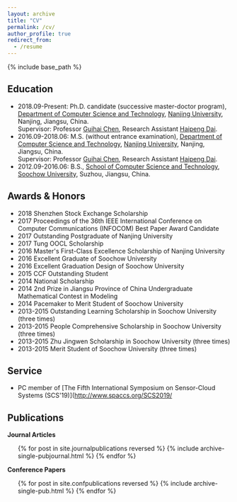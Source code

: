 ```yaml
---
layout: archive
title: "CV"
permalink: /cv/
author_profile: true
redirect_from:
  - /resume
---
```


{% include base_path %}

Education
------
- 2018.09-Present: Ph.D. candidate (successive master-doctor program), [Department of Computer Science and Technology](http://cs.nju.edu.cn/), [Nanjing University](https://www.nju.edu.cn/), Nanjing, Jiangsu, China.  
Supervisor: Professor [Guihai Chen](http://cs.nju.edu.cn/gchen), Research Assistant [Haipeng Dai](http://cs.nju.edu.cn/daihp/).
- 2016.09-2018.06: M.S. (without entrance examination), [Department of Computer Science and Technology](http://cs.nju.edu.cn/), [Nanjing University](https://www.nju.edu.cn/), Nanjing, Jiangsu, China.  
Supervisor: Professor [Guihai Chen](http://cs.nju.edu.cn/gchen), Research Assistant [Haipeng Dai](http://cs.nju.edu.cn/daihp/).
- 2012.09-2016.06: B.S., [School of Computer Science and Technology](http://scst.suda.edu.cn/), [Soochow University](http://www.suda.edu.cn/), Suzhou, Jiangsu, China.

Awards & Honors
------
- 2018 Shenzhen Stock Exchange Scholarship
- 2017 Proceedings of the 36th IEEE International Conference on Computer Communications (INFOCOM) Best Paper Award Candidate
- 2017 Outstanding Postgraduate of Nanjing University
- 2017 Tung OOCL Scholarship
- 2016 Master's First-Class Excellence Scholarship of Nanjing University
- 2016 Excellent Graduate of Soochow University
- 2016 Excellent Graduation Design of Soochow University
- 2015 CCF Outstanding Student
- 2014 National Scholarship
- 2014 2nd Prize in Jiangsu Province of China Undergraduate Mathematical Contest in Modeling
- 2014 Pacemaker to Merit Student of Soochow University
- 2013-2015 Outstanding Learning Scholarship in Soochow University (three times)
- 2013-2015 People Comprehensive Scholarship in Soochow University (three times)
- 2013-2015 Zhu Jingwen Scholarship in Soochow University (three times)
- 2013-2015 Merit Student of Soochow University (three times)

Service
------
- PC member of [The Fifth International Symposium on Sensor-Cloud Systems (SCS'19)](http://www.spaccs.org/SCS2019/

<!--Work experience
------
* Summer 2015: Research Assistant
  * Github University
  * Duties included: Tagging issues
  * Supervisor: Professor Git

* Fall 2015: Research Assistant
  * Github University
  * Duties included: Merging pull requests
  * Supervisor: Professor Hub-->
  
<!--Skills
------
* Skill 1
* Skill 2
  * Sub-skill 2.1
  * Sub-skill 2.2
  * Sub-skill 2.3
* Skill 3-->

Publications
------
  <!--<ul>{% for post in site.publications %}
    {% include archive-single-cv.html %}
  {% endfor %}</ul>-->
  
  **Journal Articles**
  <ol>
  {% for post in site.journalpublications reversed %}
    {% include archive-single-pubjournal.html %}
  {% endfor %}
  </ol>


  **Conference Papers**
  <ol>
  {% for post in site.confpublications reversed %}
    {% include archive-single-pub.html %}
  {% endfor %}
  </ol>
  
<!--Talks
------
  <ul>{% for post in site.talks %}
    {% include archive-single-talk-cv.html %}
  {% endfor %}</ul>-->
  
<!--Teaching
------
  <ul>{% for post in site.teaching %}
    {% include archive-single-cv.html %}
  {% endfor %}</ul>-->
  
<!--Service and leadership
------
* Currently signed in to 43 different slack teams-->
